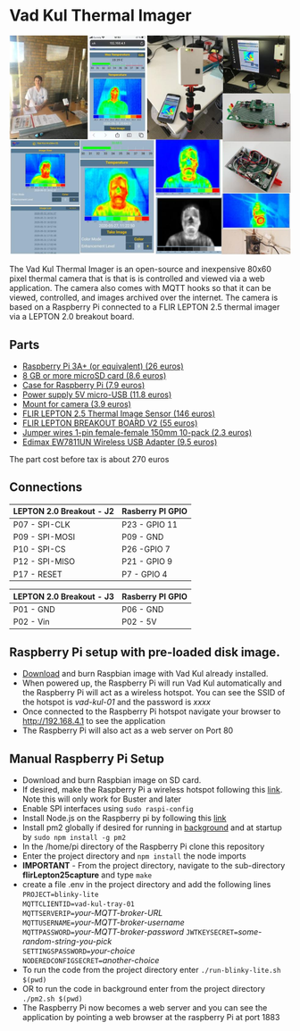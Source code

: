 # Vad Kul Thermal Imager
![vad-kul-montage](VadKulMontage.jpg)  

The Vad Kul Thermal Imager is an open-source and inexpensive 80x60 pixel thermal camera that is that is is controlled and viewed via a web application. The camera also comes with MQTT hooks so that it can be viewed, controlled, and images archived over the internet. The camera is based on a Raspberry Pi connected to a FLIR LEPTON 2.5 thermal imager via a LEPTON 2.0 breakout board.
## Parts
- [Raspberry Pi 3A+ (or equivalent) (26 euros)](https://www.electrokit.com/en/product/raspberry-pi-3-model-a/)
- [8 GB or more microSD card (8.6 euros)](https://www.electrokit.com/en/product/memory-card-microsdhc-16gb/)
- [Case for Raspberry Pi (7.9 euros)](https://www.electrokit.com/en/product/pibow-coupe-ninja-lada-for-raspberry-pi-3a/)
- [Power supply 5V micro-USB (11.8 euros)](https://www.electrokit.com/en/product/power-supply-5v-3-1a-micro-usb/)
- [Mount for camera (3.9 euros)](https://www.electrokit.com/en/product/raspberry-pi-camera-mount/)
- [FLIR LEPTON 2.5 Thermal Image Sensor (146 euros)](http://d.digikey.com/VSXn03I7o90K000SN5tF8p0)
- [FLIR LEPTON BREAKOUT BOARD V2 (55 euros)](http://d.digikey.com/G9X0Ko00So59S07N00I3Fpt)
- [Jumper wires 1-pin female-female 150mm 10-pack (2.3 euros)](https://www.electrokit.com/en/product/jumper-wires-1-pin-female-female-150mm-10-pack/)
- [Edimax EW7811UN Wireless USB Adapter (9.5 euros)](https://www.proshop.se/Naetverkskort-adaptrar-osv/Edimax-EW7811UN-Wireless-USB-Adapter/2226476)

The part cost before tax is about 270 euros

## Connections

|LEPTON 2.0 Breakout - J2|Rasberry PI GPIO |
|---|---|
|P07 - SPI-CLK|P23 - GPIO 11|
|P09 - SPI-MOSI|P09 - GND|
|P10 - SPI-CS|P26 -GPIO 7|
|P12 - SPI-MISO|P21 - GPIO 9|
|P17 - RESET|P7 - GPIO 4|

|LEPTON 2.0 Breakout - J3|Rasberry PI GPIO |
|---|---|
|P01 - GND|P06 - GND|
|P02 - Vin|P02 - 5V|

## Raspberry Pi setup with pre-loaded disk image.
- [Download](https://www.need.to.add.com) and burn Raspbian image with Vad Kul already installed.
- When powered up, the Raspberry Pi will run Vad Kul automatically and the Raspberry Pi will act as a wireless hotspot. You can see the SSID of the hotspot is *vad-kul-01* and the password is *xxxx*
- Once connected to the Raspberry Pi hotspot navigate your browser to http://192.168.4.1 to see the application
- The Raspberry Pi will also act as a web server on Port 80

## Manual Raspberry Pi Setup
- Download and burn Raspbian image on SD card.
- If desired, make the Raspberry Pi a wireless hotspot following this [link](https://www.raspberrypi.org/documentation/configuration/wireless/access-point-routed.md). Note this will only work for Buster and later
- Enable SPI interfaces using `sudo raspi-config`
- Install Node.js on the Raspberry pi by following this [link](https://www.instructables.com/id/Install-Nodejs-and-Npm-on-Raspberry-Pi/)
- Install pm2 globally if desired for running in [background](https://nodered.org/docs/faq/starting-node-red-on-boot) and at startup by `sudo npm install -g pm2`
- In the /home/pi directory of the Raspberry Pi clone this repository
- Enter the project directory and `npm install` the node imports
- **IMPORTANT** - From the project directory, navigate to the sub-directory **flirLepton25capture** and type `make`
- create a file .env in the project directory and add the following lines  
`PROJECT=blinky-lite`  
`MQTTCLIENTID=vad-kul-tray-01`  
`MQTTSERVERIP=`*your-MQTT-broker-URL*  
`MQTTUSERNAME=`*your-MQTT-broker-username*  
`MQTTPASSWORD=`*your-MQTT-broker-password*
`JWTKEYSECRET=`*some-random-string-you-pick*  
`SETTINGSPASSWORD=`*your-choice*  
`NODEREDCONFIGSECRET=`*another-choice*    
- To run the code from the project directory enter `./run-blinky-lite.sh $(pwd)`
- OR to run the code in background enter from the project directory `./pm2.sh $(pwd)`
 - The Raspberry Pi now becomes a web server and you can see the application by pointing a web browser at the raspberry Pi at port 1883  
